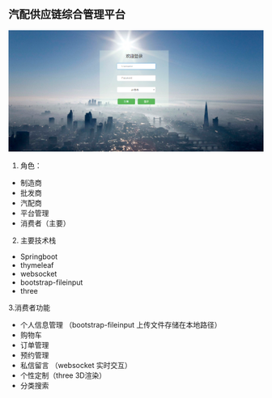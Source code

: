 汽配供应链综合管理平台
-
![supplychain](https://github.com/feihb123/images/blob/master/supplychain.png)
1. 角色：
- 制造商
- 批发商
- 汽配商
- 平台管理
- 消费者（主要）


2. 主要技术栈
- Springboot
- thymeleaf
- websocket
- bootstrap-fileinput
- three

3.消费者功能
- 个人信息管理 （bootstrap-fileinput 上传文件存储在本地路径）
- 购物车
- 订单管理
- 预约管理
- 私信留言 （websocket 实时交互）
- 个性定制（three 3D渲染）
- 分类搜索
